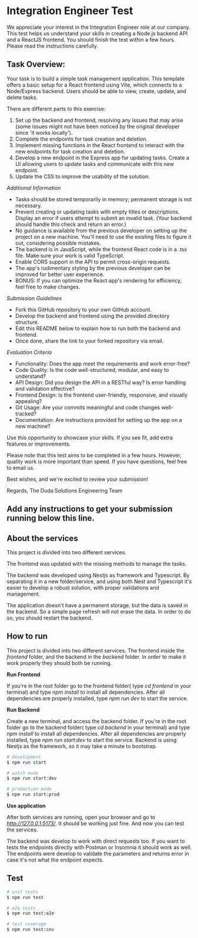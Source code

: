 # Integration Engineer Test

We appreciate your interest in the Integration Engineer role at our company. This test helps us understand your skills in creating a Node.js backend API and a ReactJS frontend. You should finish the test within a few hours. Please read the instructions carefully.

## Task Overview:

Your task is to build a simple task management application. This template offers a basic setup for a React frontend using Vite, which connects to a Node/Express backend. Users should be able to view, create, update, and delete tasks.

There are different parts to this exercise:

1. Set up the backend and frontend, resolving any issues that may arise (some issues might not have been noticed by the original developer since 'it works locally').
2. Complete the endpoints for task creation and deletion.
3. Implement missing functions in the React frontend to interact with the new endpoints for task creation and deletion.
4. Develop a new endpoint in the Express app for updating tasks. Create a UI allowing users to update tasks and communicate with this new endpoint.
5. Update the CSS to improve the usability of the solution.

_Additional Information_

- Tasks should be stored temporarily in memory; permanent storage is not necessary.
- Prevent creating or updating tasks with empty titles or descriptions. Display an error if users attempt to submit an invalid task. (Your backend should handle this check and return an error.)
- No guidance is available from the previous developer on setting up the project on a new machine. You'll need to use the existing files to figure it out, considering possible mistakes.
- The backend is in JavaScript, while the frontend React code is in a .tsx file. Make sure your work is valid TypeScript.
- Enable CORS support in the API to permit cross-origin requests.
- The app's rudimentary styling by the previous developer can be improved for better user experience.
- BONUS: If you can optimize the React app's rendering for efficiency, feel free to make changes.

_Submission Guidelines_

- Fork this GitHub repository to your own GitHub account.
- Develop the backend and frontend using the provided directory structure.
- Edit this README below to explain how to run both the backend and frontend.
- Once done, share the link to your forked repository via email.

_Evaluation Criteria_

- Functionality: Does the app meet the requirements and work error-free?
- Code Quality: Is the code well-structured, modular, and easy to understand?
- API Design: Did you design the API in a RESTful way? Is error handling and validation effective?
- Frontend Design: Is the frontend user-friendly, responsive, and visually appealing?
- Git Usage: Are your commits meaningful and code changes well-tracked?
- Documentation: Are instructions provided for setting up the app on a new machine?

Use this opportunity to showcase your skills. If you see fit, add extra features or improvements.

Please note that this test aims to be completed in a few hours. However, quality work is more important than speed. If you have questions, feel free to email us.

Best wishes, and we're excited to review your submission!

Regards,
The Duda Solutions Engineering Team

## Add any instructions to get your submission running below this line.

## About the services

This project is divided into two different services.

The frontend was updated with the missing methods to manage the tasks.

The backend was developed using Nestjs as framework and Typescript. By separating it in a new folder/service, and using both Nest and Typescript it's easier to develop a robust solution, with proper validations and management.

The application doesn't have a permanent storage, but the data is saved in the backend. So a simple page refresh will not erase the data. In order to do so, you should restart the backend.

## How to run

This project is divided into two different services. The frontend inside the _frontend_ folder, and the backend in the _backend_ folder. In order to make it work properly they should both be running.

**Run Frontend**

If you're in the root folder go to the frontend folder( type _cd frontend_ in your terminal) and type _npm install_ to install all dependencies.
After all dependencies are properly installed, type _npm run dev_ to start the service.

**Run Backend**

Create a new terminal, and access the backend folder. If you're in the root folder go to the backend folder( type _cd backend_ in your terminal) and type _npm install_ to install all dependencies.
After all dependencies are properly installed, type _npm run start:dev_ to start the service.
Backend is using Nestjs as the framework, so it may take a minute to bootstrap.

```bash
# development
$ npm run start

# watch mode
$ npm run start:dev

# production mode
$ npm run start:prod
```

**Use application**

After both services are running, open your browser and go to *http://127.0.0.1:5173/*. It should be working just fine.
And now you can test the services.

The backend was develop to work with direct requests too. If you want to tests the endpoints directly with Postman or Insomnia it should work as well. The endpoints were develop to validate the parameters and returns error in case it's not what the endpoint expects.

## Test

```bash
# unit tests
$ npm run test

# e2e tests
$ npm run test:e2e

# test coverage
$ npm run test:cov
```
